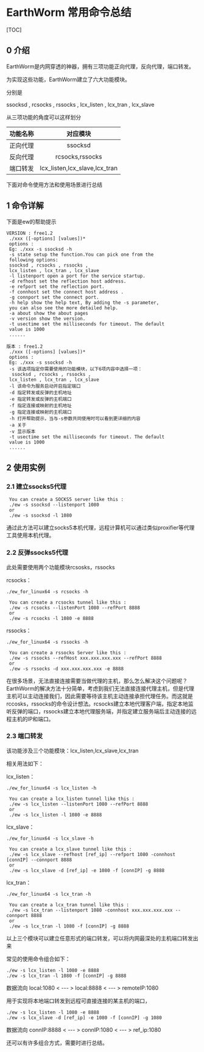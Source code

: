 # EarthWorm 常用命令总结

[TOC]

## 0 介绍

EarthWorm是内网穿透的神器，拥有三项功能正向代理，反向代理，端口转发。

为实现这些功能，EarthWorm建立了六大功能模块。

分别是

ssocksd , rcsocks , rssocks , 
 lcx_listen , lcx_tran , lcx_slave

从三项功能的角度可以这样划分

| 功能名称 |           对应模块            |
| :------: | :---------------------------: |
| 正向代理 |            ssocksd            |
| 反向代理 |        rcsocks,rssocks        |
| 端口转发 | lcx_listen,lcx_slave,lcx_tran |

下面对命令使用方法和使用场景进行总结

## 1 命令详解

下面是ew的帮助提示

```shell
VERSION : free1.2 
 ./xxx ([-options] [values])*
 options :
 Eg: ./xxx -s ssocksd -h 
 -s state setup the function.You can pick one from the 
 following options:
 ssocksd , rcsocks , rssocks , 
 lcx_listen , lcx_tran , lcx_slave
 -l listenport open a port for the service startup.
 -d refhost set the reflection host address.
 -e refport set the reflection port.
 -f connhost set the connect host address .
 -g connport set the connect port.
 -h help show the help text, By adding the -s parameter,
 you can also see the more detailed help.
 -a about show the about pages
 -v version show the version. 
 -t usectime set the milliseconds for timeout. The default 
 value is 1000 
 ......
```



```shell
版本 : free1.2 
 ./xxx ([-options] [values])*
 options :
 Eg: ./xxx -s ssocksd -h 
 -s 该选项指定你需要使用的功能模块，以下6项内容中选择一项：
  ssocksd , rcsocks , rssocks , 
 lcx_listen , lcx_tran , lcx_slave
 -l 该命令为服务启动开启指定端口
 -d 指定转发或反弹的主机地址
 -e 指定转发或反弹的主机端口
 -f 指定连接或映射的主机地址
 -g 指定连接或映射的主机端口
 -h 打开帮助提示，当与-s参数共同使用时可以看到更详细的内容
 -a 关于
 -v 显示版本 
 -t usectime set the milliseconds for timeout. The default 
 value is 1000 
 ......
```

## 2 使用实例

### 2.1 建立ssocks5代理

```shell
 You can create a SOCKS5 server like this : 
 ./ew -s ssocksd --listenport 1080
 or 
 ./ew -s ssocksd -l 1080
```

通过此方法可以建立socks5本机代理，远程计算机可以通过类似proxifier等代理工具使用本机代理。

### 2.2 反弹ssocks5代理

此处需要使用两个功能模块rcsosks，rssocks

rcsocks：

```shell
./ew_for_linux64 -s rcsocks -h 

 You can create a rcsocks tunnel like this : 
 ./ew -s rcsocks --listenPort 1080 --refPort 8888
 or 
 ./ew -s rcsocks -l 1080 -e 8888
```

rssocks：

```shell
./ew_for_linux64 -s rssocks -h

 You can create a rssocks Server like this : 
 ./ew -s rssocks --refHost xxx.xxx.xxx.xxx --refPort 8888
 or 
 ./ew -s rssocks -d xxx.xxx.xxx.xxx -e 8888
```

在很多场景，无法直接连接需要当做代理的主机，那么怎么解决这个问题呢？EarthWorm的解决方法十分简单，考虑到我们无法直接连接代理主机，但是代理主机可以主动连接我们，因此需要等待该主机主动连接承担代理任务。而这就是rccosks，rssocks的命令设计想法。rcsocks建立本地代理客户端，指定本地监听反弹的端口，rssocks建立本地代理服务端，并指定建立服务端后主动连接的远程主机的IP和端口。

### 2.3 端口转发

该功能涉及三个功能模块：lcx_listen,lcx_slave,lcx_tran

相关用法如下：

lcx_listen：

```shell
./ew_for_linux64 -s lcx_listen -h

 You can create a lcx_listen tunnel like this : 
 ./ew -s lcx_listen --listenPort 1080 --refPort 8888
 or 
 ./ew -s lcx_listen -l 1080 -e 8888
```



lcx_slave：

```shell
./ew_for_linux64 -s lcx_slave -h 

 You can create a lcx_slave tunnel like this : 
 ./ew -s lcx_slave --refhost [ref_ip] --refport 1080 -connhost [connIP] --connport 8888
 or 
 ./ew -s lcx_slave -d [ref_ip] -e 1080 -f [connIP] -g 8888
```



lcx_tran：

```shell
./ew_for_linux64 -s lcx_tran -h 

 You can create a lcx_tran tunnel like this : 
 ./ew -s lcx_tran --listenport 1080 -connhost xxx.xxx.xxx.xxx --connport 8888
 or 
 ./ew -s lcx_tran -l 1080 -f [connIP] -g 8888
```

以上三个模块可以建立任意形式的端口转发，可以将内网最深处的主机端口转发出来

常见的使用命令组合如下：

```shell
./ew -s lcx_listen -l 1080 -e 8888
./ew -s lcx_tran -l 1080 -f [connIP] -g 8888
```



数据流向  local:1080  < --- >  local:8888  < --- >  remoteIP:1080

用于实现将本地端口转发到远程可直接连接的某主机的端口，



```shell
./ew -s lcx_listen -l 1080 -e 8888
./ew -s lcx_slave -d [ref_ip] -e 1080 -f [connIP] -g 1080
```

数据流向  connIP:8888  < --- >  connIP:1080  < --- >  ref_ip:1080 



还可以有许多组合方式，需要时进行总结。